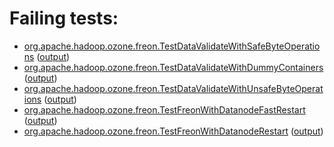 # Failing tests: 

 * [org.apache.hadoop.ozone.freon.TestDataValidateWithSafeByteOperations](hadoop-ozone/integration-test/org.apache.hadoop.ozone.freon.TestDataValidateWithSafeByteOperations.txt) ([output](hadoop-ozone/integration-test/org.apache.hadoop.ozone.freon.TestDataValidateWithSafeByteOperations-output.txt))
 * [org.apache.hadoop.ozone.freon.TestDataValidateWithDummyContainers](hadoop-ozone/integration-test/org.apache.hadoop.ozone.freon.TestDataValidateWithDummyContainers.txt) ([output](hadoop-ozone/integration-test/org.apache.hadoop.ozone.freon.TestDataValidateWithDummyContainers-output.txt))
 * [org.apache.hadoop.ozone.freon.TestDataValidateWithUnsafeByteOperations](hadoop-ozone/integration-test/org.apache.hadoop.ozone.freon.TestDataValidateWithUnsafeByteOperations.txt) ([output](hadoop-ozone/integration-test/org.apache.hadoop.ozone.freon.TestDataValidateWithUnsafeByteOperations-output.txt))
 * [org.apache.hadoop.ozone.freon.TestFreonWithDatanodeFastRestart](hadoop-ozone/integration-test/org.apache.hadoop.ozone.freon.TestFreonWithDatanodeFastRestart.txt) ([output](hadoop-ozone/integration-test/org.apache.hadoop.ozone.freon.TestFreonWithDatanodeFastRestart-output.txt))
 * [org.apache.hadoop.ozone.freon.TestFreonWithDatanodeRestart](hadoop-ozone/integration-test/org.apache.hadoop.ozone.freon.TestFreonWithDatanodeRestart.txt) ([output](hadoop-ozone/integration-test/org.apache.hadoop.ozone.freon.TestFreonWithDatanodeRestart-output.txt))
